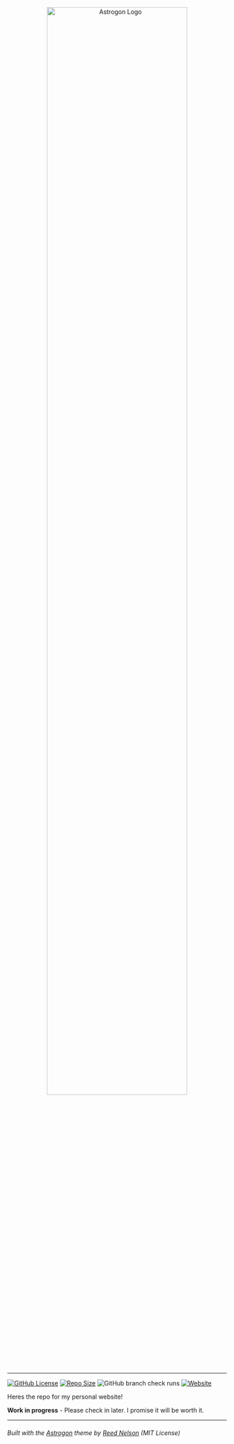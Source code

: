 
<div align="center">
  <img src="src/assets/banner.svg" style="width:80%;" alt="Astrogon Logo" align="center" />
</div>

---

[![GitHub License](https://img.shields.io/github/license/astrogon/astrogon?color=red)](https://github.com/astrogon/astrogon/blob/main/LICENSE) [![Repo Size](https://img.shields.io/github/repo-size/astrogon/astrogon)](https://github.com/astrogon/astrogon) ![GitHub branch check runs](https://img.shields.io/github/check-runs/astrogon/astrogon/main) [![Website](https://img.shields.io/website?up_message=online&up_color=limegreen&down_message=offline&down_color=yellow&url=https%3A%2F%2Fastrogon.reednel.com%2F)](https://astrogon.reednel.com/)

Heres the repo for my personal website!

**Work in progress** - Please check in later. I promise it will be worth it.


---
###### *Built with the <a href="https://github.com/astrogon/astrogon" target="_blank">Astrogon</a> theme by <a href="https://reednel.com/" target="_blank">Reed Nelson</a> (MIT License)*
